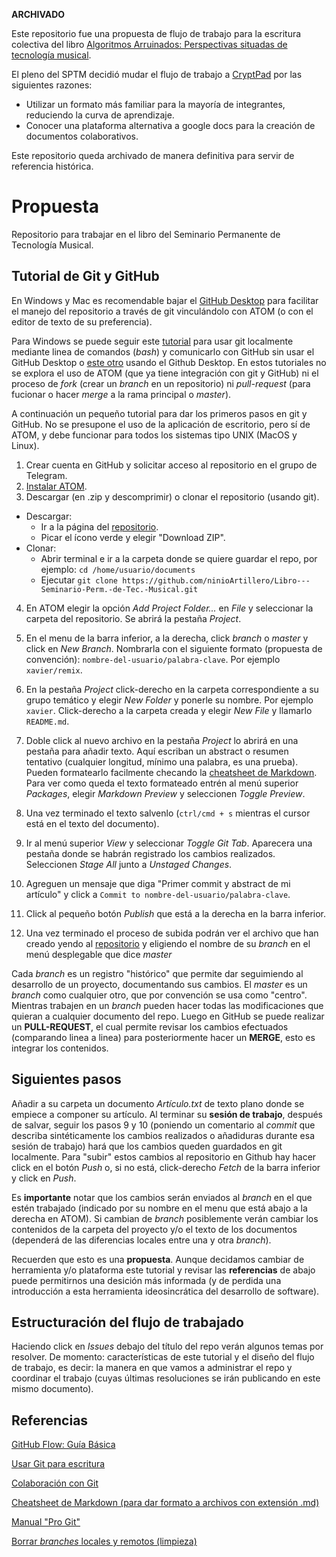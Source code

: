 **ARCHIVADO**

Este repositorio fue una propuesta de flujo de trabajo para la escritura colectiva del libro 
[Algoritmos Arruinados: Perspectivas situadas de tecnología musical](https://www.repositorio.fam.unam.mx/handle/123456789/139).

El pleno del SPTM decidió mudar el flujo de trabajo a [CryptPad]() por las siguientes razones:

* Utilizar un formato más familiar para la mayoría de integrantes, reduciendo la curva de aprendizaje.
* Conocer una plataforma alternativa a google docs para la creación de documentos colaborativos.

Este repositorio queda archivado de manera definitiva para servir de referencia histórica.

# Propuesta

Repositorio para trabajar en el libro del Seminario Permanente de Tecnología Musical.

## Tutorial de Git y GitHub

En Windows y Mac es recomendable bajar el [GitHub Desktop](https://desktop.github.com/) para facilitar el manejo del repositorio a través de git vinculándolo con ATOM (o con el editor de texto de su preferencia).

Para Windows se puede seguir este [tutorial](https://youtu.be/J_Clau1bYco) para usar git localmente mediante linea de comandos (*bash*) y comunicarlo con GitHub sin usar el GitHub Desktop o [este otro](https://youtu.be/ukJEPyKubzA) usando el Github Desktop.
En estos tutoriales no se explora el uso de ATOM (que ya tiene integración con git y GitHub) ni el proceso de *fork* (crear un *branch* en un repositorio) ni *pull-request* (para fucionar o hacer *merge* a la rama principal o *master*).

A continuación un pequeño tutorial para dar los primeros pasos en git y GitHub. No se presupone el uso de la aplicación de escritorio, pero sí de ATOM, y debe funcionar para todos los sistemas tipo UNIX (MacOS y Linux).


1. Crear cuenta en GitHub y solicitar acceso al repositorio en el grupo de Telegram.
2. [Instalar ATOM](https://flight-manual.atom.io/getting-started/sections/installing-atom/).
3. Descargar (en .zip y descomprimir) o clonar el repositorio (usando git).
* Descargar:
  * Ir a la página del [repositorio](https://github.com/ninioArtillero/Libro---Seminario-Perm.-de-Tec.-Musical).
  * Picar el ícono verde y elegir "Download ZIP".
* Clonar:
    * Abrir terminal e ir a la carpeta donde se quiere guardar el repo, por ejemplo: `cd /home/usuario/documents`
    * Ejecutar `git clone https://github.com/ninioArtillero/Libro---Seminario-Perm.-de-Tec.-Musical.git`
4. En ATOM elegir la opción *Add Project Folder...* en *File* y seleccionar la carpeta del repositorio. Se abrirá la pestaña *Project*.
5. En el menu de la barra inferior, a la derecha, click *branch* o *master* y click en *New Branch*.
Nombrarla con el siguiente formato (propuesta de convención):
`nombre-del-usuario/palabra-clave`. Por ejemplo `xavier/remix`.
6. En la pestaña *Project* click-derecho en la carpeta correspondiente a su grupo temático y elegir *New Folder* y ponerle su nombre.
Por ejemplo `xavier`.
Click-derecho a la carpeta creada y elegir *New File* y llamarlo `README.md`.
7. Doble click al nuevo archivo en la pestaña *Project* lo abrirá en una pestaña para añadir texto.
Aquí escriban un abstract o resumen tentativo (cualquier longitud, mínimo una palabra, es una prueba).
Pueden formatearlo facilmente checando la [cheatsheet de Markdown](https://github.com/adam-p/markdown-here/wiki/Markdown-Cheatsheet).
Para ver como queda el texto formateado entrén al menú superior *Packages*, elegir *Markdown Preview* y seleccionen *Toggle Preview*.

8. Una vez terminado el texto salvenlo (`ctrl/cmd + s` mientras el cursor está en el texto del documento).

9. Ir al menú superior *View* y seleccionar *Toggle Git Tab*. Aparecera una pestaña donde se habrán registrado los cambios realizados. Seleccionen *Stage All* junto a *Unstaged Changes*.

10. Agreguen un mensaje que diga "Primer commit y abstract de mi artículo" y click a `Commit to nombre-del-usuario/palabra-clave`.

11. Click al pequeño botón *Publish* que está a la derecha en la barra inferior.

12. Una vez terminado el proceso de subida podrán ver el archivo que han creado yendo al [repositorio](https://github.com/ninioArtillero/Libro---Seminario-Perm.-de-Tec.-Musical) y eligiendo el nombre de su *branch* en el menú desplegable que dice *master*

Cada *branch* es un registro "histórico" que permite dar seguimiendo al desarrollo de un proyecto, documentando sus cambios. El *master* es un *branch* como cualquier otro, que por convención se usa como "centro". Mientras trabajen en un *branch* pueden hacer todas las modificaciones que quieran a cualquier documento del repo. Luego en GitHub se puede realizar un **PULL-REQUEST**, el cual permite revisar los cambios efectuados (comparando linea a linea) para posteriormente hacer un **MERGE**, esto es integrar los contenidos.

## Siguientes pasos

Añadir a su carpeta un documento *Artículo.txt* de texto plano donde se empiece a componer su artículo. Al terminar su **sesión de trabajo**, después de salvar, seguir los pasos 9 y 10 (poniendo un comentario al *commit* que describa sintéticamente los cambios realizados o añadiduras durante esa sesión de trabajo) hará que los cambios queden guardados en git localmente. Para "subir" estos cambios al repositorio en Github hay hacer click en el botón *Push* o, si no está, click-derecho *Fetch* de la barra inferior y click en *Push*.

Es **importante** notar que los cambios serán enviados al *branch* en el que estén trabajado (indicado por su nombre en el menu que está abajo a la derecha en ATOM). Si cambian de *branch* posiblemente verán cambiar los contenidos de la carpeta del proyecto y/o el texto de los documentos (dependerá de las diferencias locales entre una y otra *branch*).

Recuerden que esto es una **propuesta**. Aunque decidamos cambiar de herramienta y/o plataforma este tutorial y revisar las **referencias** de abajo puede permitirnos una desición más informada (y de perdida una introducción a esta herramienta ideosincrática del desarrollo de software).

## Estructuración del flujo de trabajado

Haciendo click en *Issues* debajo del título del repo verán algunos temas por resolver. De momento: características de este tutorial y el diseño del flujo de trabajo, es decir: la manera en que vamos a administrar el repo y coordinar el trabajo (cuyas últimas resoluciones se irán publicando en este mismo documento).

## Referencias

[GitHub Flow: Guía Básica](https://guides.github.com/introduction/flow/)

[Usar Git para escritura](https://opensource.com/article/19/4/write-git)

[Colaboración con Git](https://medium.com/anne-kerrs-blog/using-git-and-github-for-team-collaboration-e761e7c00281)

[Cheatsheet de Markdown (para dar formato a archivos con extensión .md)](https://github.com/adam-p/markdown-here/wiki/Markdown-Cheatsheet)

[Manual "Pro Git"](https://git-scm.com/book/en/v2)

[Borrar *branches* locales y remotos (limpieza)](https://railsware.com/blog/git-housekeeping-tutorial-clean-up-outdated-branches-in-local-and-remote-repositories/)
